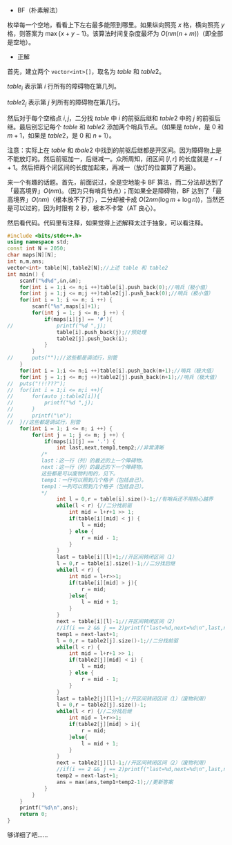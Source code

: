 + BF（朴素解法）

枚举每一个空地，看看上下左右最多能照到哪里。如果纵向照亮 $x$ 格，横向照亮 $y$ 格，则答案为 $\max\{x+y-1\}$。该算法时间复杂度最坏为 $O(nm(n+m))$（即全部是空地）。

+ 正解

首先，建立两个 `vector<int>[]`，取名为 $table$ 和 $table2$。

$table_i$ 表示第 $i$ 行所有的障碍物在第几列。

$table2_j$ 表示第 $j$ 列所有的障碍物在第几行。

然后对于每个空格点 $i,j$，二分找 $table$ 中 $i$ 的前驱后继和 $table2$ 中的 $j$ 的前驱后继。最后别忘记每个 $table$ 和 $table2$ 添加两个哨兵节点。（如果是 $table$，是 $0$ 和 $m+1$，如果是 $table2$，是 $0$ 和 $n+1$）。

注意：实际上在 $table$ 和 $tbale2$ 中找到的前驱后继都是开区间。因为障碍物上是不能放灯的。然后前驱加一，后继减一。众所周知，闭区间 $[l,r]$ 的长度就是 $r-l+1$。然后把两个闭区间的长度加起来，再减一（放灯的位置算了两遍）。


来一个有趣的话题。首先，前面说过，全是空地能卡 BF 算法，而二分法却达到了「最高境界」$O(nm)$。（因为只有哨兵节点）；而如果全是障碍物，BF 达到了「最高境界」$O(nm)$（根本放不了灯），二分却被卡成 $O(2nm(\log m+\log n))$，当然还是可以过的，因为时限有 $2$ 秒，根本不卡常（AT 良心）。

然后看代码。代码里有注释，如果觉得上述解释太过于抽象，可以看注释。


```cpp
#include <bits/stdc++.h>
using namespace std;
const int N = 2050;
char maps[N][N];
int n,m,ans;
vector<int> table[N],table2[N];//上述 table 和 table2
int main() {
	scanf("%d%d",&n,&m);
	for(int i = 1;i <= n;i ++)table[i].push_back(0);//哨兵（极小值）
	for(int j = 1;j <= m;j ++)table2[j].push_back(0);//哨兵（极小值）
	for(int i = 1; i <= n; i ++) {
		scanf("%s",maps[i]+1);
		for(int j = 1; j <= m; j ++) {
			if(maps[i][j] == '#'){
//				printf("%d ",j);
				table[i].push_back(j);//预处理
				table2[j].push_back(i);
			}
		}
//		puts("");//这些都是调试行，别管
	}
	for(int i = 1;i <= n;i ++)table[i].push_back(m+1);//哨兵（极大值）
	for(int j = 1;j <= m;j ++)table2[j].push_back(n+1);//哨兵（极大值）
//	puts("!!!???");
//	for(int i = 1;i <= m;i ++){
//		for(auto j:table2[i]){
//			printf("%d ",j);
//		}
//		printf("\n");
//	}//这些都是调试行，别管
	for(int i = 1; i <= n; i ++) {
		for(int j = 1; j <= m; j ++) {
			if(maps[i][j] == '.') {
				int last,next,temp1,temp2;//非常清晰
           /*
           last：这一行（列）的最近的上一个障碍物。
           next：这一行（列）的最近的下一个障碍物。
           这些都是可以废物利用的，见下。
           temp1：一行可以照到几个格子（包括自己）。
           temp1：一列可以照到几个格子（包括自己）。
           */
				int l = 0,r = table[i].size()-1;//有哨兵还不用担心越界
				while(l < r) {//二分找前驱
					int mid = l+r+1 >> 1;
					if(table[i][mid] < j) {
						l = mid;
					} else {
						r = mid - 1;
					}
				}
				last = table[i][l]+1;//开区间转闭区间（1）
				l = 0,r = table[i].size()-1;//二分找后继
				while(l < r) {
					int mid = l+r>>1;
					if(table[i][mid] > j){
						r = mid;
					}else{
						l = mid + 1;
					}
				}
				next = table[i][l]-1;//开区间转闭区间（2）
				//if(i == 2 && j == 2)printf("last=%d,next=%d\n",last,next);
				temp1 = next-last+1;
				l = 0,r = table2[j].size()-1;//二分找前驱
				while(l < r) {
					int mid = l+r+1 >> 1;
					if(table2[j][mid] < i) {
						l = mid;
					} else {
						r = mid - 1;
					}
				}
				last = table2[j][l]+1;//开区间转闭区间（1）（废物利用）
				l = 0,r = table2[j].size()-1;
				while(l < r) {//二分找后继
					int mid = l+r>>1;
					if(table2[j][mid] > i){
						r = mid;
					}else{
						l = mid + 1;
					}
				}
				next = table2[j][l]-1;//开区间转闭区间（2）（废物利用）
				//if(i == 2 && j == 2)printf("last=%d,next=%d\n",last,next);
				temp2 = next-last+1;
				ans = max(ans,temp1+temp2-1);//更新答案
			}
		}
	}
	printf("%d\n",ans);
	return 0;
}

```

够详细了吧……